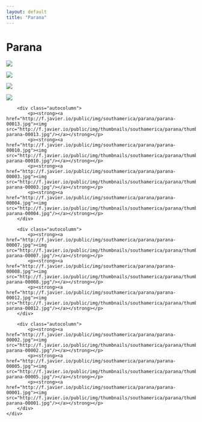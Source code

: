 ```yaml
---
layout: default
title: "Parana"
---
```


<h1 class="page" style="padding-left:0%;">Parana</h1>
<div class="page">
    <div class="autowide">
        <div class="autocolumn">
            <p><strong><a href="http://f.javier.io/public/img/southamerica/parana/parana-00009.jpg"><img src="http://f.javier.io/public/img/thumbnails/southamerica/parana/thumbnail-parana-00009.jpg"/></a></strong></p>
            <p><strong><a href="http://f.javier.io/public/img/southamerica/parana/parana-00006.jpg"><img src="http://f.javier.io/public/img/thumbnails/southamerica/parana/thumbnail-parana-00006.jpg"/></a></strong></p>
            <p><strong><a href="http://f.javier.io/public/img/southamerica/parana/parana-00014.jpg"><img src="http://f.javier.io/public/img/thumbnails/southamerica/parana/thumbnail-parana-00014.jpg"/></a></strong></p>
            <p><strong><a href="http://f.javier.io/public/img/southamerica/parana/parana-00011.jpg"><img src="http://f.javier.io/public/img/thumbnails/southamerica/parana/thumbnail-parana-00011.jpg"/></a></strong></p>
        </div>

        <div class="autocolumn">
            <p><strong><a href="http://f.javier.io/public/img/southamerica/parana/parana-00013.jpg"><img src="http://f.javier.io/public/img/thumbnails/southamerica/parana/thumbnail-parana-00013.jpg"/></a></strong></p>
            <p><strong><a href="http://f.javier.io/public/img/southamerica/parana/parana-00010.jpg"><img src="http://f.javier.io/public/img/thumbnails/southamerica/parana/thumbnail-parana-00010.jpg"/></a></strong></p>
            <p><strong><a href="http://f.javier.io/public/img/southamerica/parana/parana-00003.jpg"><img src="http://f.javier.io/public/img/thumbnails/southamerica/parana/thumbnail-parana-00003.jpg"/></a></strong></p>
            <p><strong><a href="http://f.javier.io/public/img/southamerica/parana/parana-00004.jpg"><img src="http://f.javier.io/public/img/thumbnails/southamerica/parana/thumbnail-parana-00004.jpg"/></a></strong></p>
        </div>

        <div class="autocolumn">
            <p><strong><a href="http://f.javier.io/public/img/southamerica/parana/parana-00007.jpg"><img src="http://f.javier.io/public/img/thumbnails/southamerica/parana/thumbnail-parana-00007.jpg"/></a></strong></p>
            <p><strong><a href="http://f.javier.io/public/img/southamerica/parana/parana-00008.jpg"><img src="http://f.javier.io/public/img/thumbnails/southamerica/parana/thumbnail-parana-00008.jpg"/></a></strong></p>
            <p><strong><a href="http://f.javier.io/public/img/southamerica/parana/parana-00012.jpg"><img src="http://f.javier.io/public/img/thumbnails/southamerica/parana/thumbnail-parana-00012.jpg"/></a></strong></p>
        </div>

        <div class="autocolumn">
            <p><strong><a href="http://f.javier.io/public/img/southamerica/parana/parana-00002.jpg"><img src="http://f.javier.io/public/img/thumbnails/southamerica/parana/thumbnail-parana-00002.jpg"/></a></strong></p>
            <p><strong><a href="http://f.javier.io/public/img/southamerica/parana/parana-00005.jpg"><img src="http://f.javier.io/public/img/thumbnails/southamerica/parana/thumbnail-parana-00005.jpg"/></a></strong></p>
            <p><strong><a href="http://f.javier.io/public/img/southamerica/parana/parana-00001.jpg"><img src="http://f.javier.io/public/img/thumbnails/southamerica/parana/thumbnail-parana-00001.jpg"/></a></strong></p>
        </div>
    </div>
</div>
